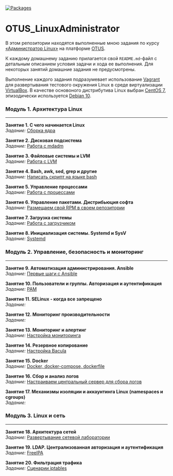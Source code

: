 [![Packages](https://img.shields.io/badge/CentOS-7-orange)](https://wiki.centos.org/ru/Download)


# OTUS_LinuxAdministrator
В этом репозитории находятся выполненные мною задания по курсу [&laquo;Администратор Linux&raquo;](https://otus.ru/lessons/linux/?int_source=courses_catalog&int_term=operations) на платформе [OTUS](https://otus.ru/).

К каждому домашнему заданию прилагается свой `README.md`-файл с детальным описанием условия задачи и хода ее выполнения. Для некоторых занятий домашние задания не предусмотрены.

Выполнение каждого задания подразумевает использование [Vagrant](https://www.vagrantup.com/) для развертывания тестового окружения Linux в среде виртуализации [VirtualBox](https://www.virtualbox.org/). В качестве основоного дистрибутива Linux выбран [CentOS 7](https://wiki.centos.org/Download), эпизодически используется [Debian 10](https://www.debian.org/).

### Модуль 1. Архитектура Linux
---

**Занятие 1. С  чего начинается Linux**  
*Задание:* [Сборка ядра](https://github.com/che-a/OTUS_LinuxAdministration/blob/master/tasks/01/)  

**Занятие 2. Дисковая подсистема**  
*Задание:* [Работа с mdadm](https://github.com/che-a/OTUS_LinuxAdministration/blob/master/tasks/02/)  

**Занятие 3. Файловые системы и LVM**  
*Задание:* [Работа с LVM](https://github.com/che-a/OTUS_LinuxAdministration/blob/master/tasks/03/)  

**Занятие 4. Bash, awk, sed, grep и другие**  
*Задание:* [Написать скрипт на языке bash](https://github.com/che-a/OTUS_LinuxAdministration/blob/master/tasks/04/)

**Занятие 5. Управление процессами**  
*Задание:* [Работа с процессами](https://github.com/che-a/OTUS_LinuxAdministration/blob/master/tasks/05/)

**Занятие 6. Управление пакетами. Дистрибьюция софта**  
*Задание:* [Размещаем свой RPM в своем репозитории](https://github.com/che-a/OTUS_LinuxAdministration/blob/master/tasks/06/)

**Занятие 7. Загрузка системы**  
*Задание:* [Работа с загрузчиком](https://github.com/che-a/OTUS_LinuxAdministration/blob/master/tasks/07/)

**Занятие 8. Инициализация системы. Systemd и SysV**  
*Задание:* [Systemd](https://github.com/che-a/OTUS_LinuxAdministration/blob/master/tasks/08/)

### Модуль 2. Управление, безопасность и мониторинг
***
**Занятие 9. Автоматизация администрирования. Ansible**  
*Задание:* [Первые шаги с Ansible](https://github.com/che-a/OTUS_LinuxAdministrator/tree/master/tasks/09)

**Занятие 10. Пользователи и группы. Авторизация и аутентификация**  
*Задание:* [PAM](https://github.com/che-a/OTUS_LinuxAdministrator/tree/master/tasks/10)

**Занятие 11. SELinux - когда все запрещено**  
*Задание:*

**Занятие 12. Мониторинг производительности**  
*Задание:*

**Занятие 13. Мониторинг и алертинг**  
*Задание:* [Настройка мониторинга](https://github.com/che-a/OTUS_LinuxAdministrator/tree/master/tasks/13)

**Занятие 14. Резервное копирование**  
*Задание:* [Настройка Bacula](https://github.com/che-a/OTUS_LinuxAdministrator/tree/master/tasks/14)

**Занятие 15. Docker**  
*Задание:* [Docker, docker-compose, dockerfile](https://github.com/che-a/OTUS_LinuxAdministrator/tree/master/tasks/15)

**Занятие 16. Сбор и анализ логов**  
*Задание:* [Настраиваем центральный сервер для сбора логов](https://github.com/che-a/OTUS_LinuxAdministrator/tree/master/tasks/16)

**Занятие 17. Механизмы изоляции и аккаунтинга Linux (namespaces и cgroups)**  
*Задание:*

### Модуль 3. Linux и сеть
***
**Занятие 18. Архитектура сетей**  
*Задание:* [Развертывание сетевой лаборатории](https://github.com/che-a/OTUS_LinuxAdministrator/tree/master/tasks/18)

**Занятие 19. LDAP. Централизованная авторизация и аутентификация**  
*Задание:* [FreeIPA](https://github.com/che-a/OTUS_LinuxAdministrator/tree/master/tasks/19)

**Занятие 20. Фильтрация трафика**  
*Задание:* [Сценарии iptables](https://github.com/che-a/OTUS_LinuxAdministrator/tree/master/tasks/20)

